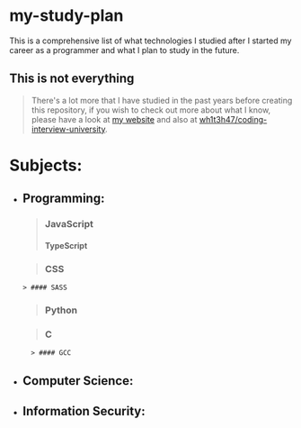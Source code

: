 # my-study-plan

This is a comprehensive list of what technologies I studied after I started my career as a programmer and what I plan to study in the future.

## This is not everything
> There's a lot more that I have studied in the past years before creating this repository, if you wish to check out more about what I know, please have a look at [my website](https://invalid.com) and also at [wh1t3h47/coding-interview-university](https://github.com/wh1t3h47/coding-interview-university).


# Subjects:

- ## Programming:
  > ### JavaScript
     > #### TypeScript
  
  > ### CSS
      > #### SASS

  > ### Python
  
  > ### C
        > #### GCC

-  ## Computer Science:

-  ## Information Security:
